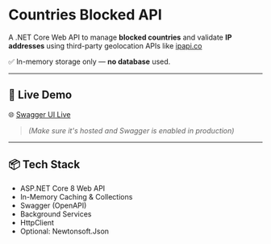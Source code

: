 #  Countries Blocked API

A .NET Core Web API to manage **blocked countries** and validate **IP addresses** using third-party geolocation APIs like [ipapi.co](https://ipapi.co) 

✅ In-memory storage only — **no database** used.

---

## 🚀 Live Demo

🌐 [Swagger UI Live](http://countriesblocks.runasp.net/index.html)  
> *(Make sure it's hosted and Swagger is enabled in production)*

---

## 📦 Tech Stack

- ASP.NET Core 8 Web API
- In-Memory Caching & Collections
- Swagger (OpenAPI)
- Background Services
- HttpClient
- Optional: Newtonsoft.Json

